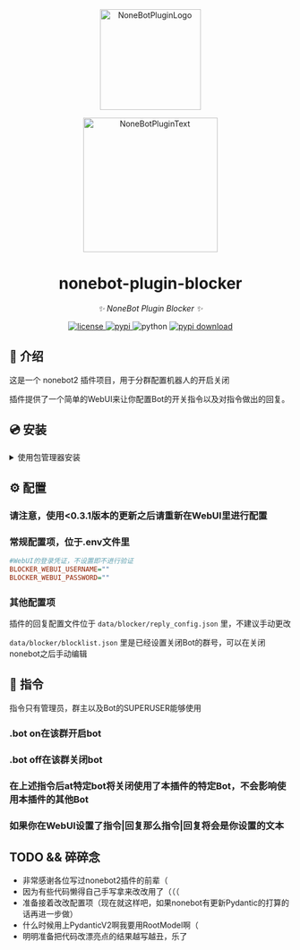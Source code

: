 <div align="center">
  <a href="https://v2.nonebot.dev/store"><img src="https://github.com/A-kirami/nonebot-plugin-template/blob/resources/nbp_logo.png" width="180" height="180" alt="NoneBotPluginLogo"></a>
  <br>
  <p><img src="https://github.com/A-kirami/nonebot-plugin-template/blob/resources/NoneBotPlugin.svg" width="240" alt="NoneBotPluginText"></p>
</div>

<div align="center">

# nonebot-plugin-blocker

_✨ NoneBot Plugin Blocker ✨_


<a href="./LICENSE">
    <img src="https://img.shields.io/github/license/MerCuJerry/nonebot-plugin-blocker.svg" alt="license">
</a>
<a href="https://pypi.python.org/pypi/nonebot-plugin-blocker">
    <img src="https://img.shields.io/pypi/v/nonebot-plugin-blocker.svg" alt="pypi">
</a>
<img src="https://img.shields.io/badge/python-3.8+-blue.svg" alt="python">
<a href="https://pypi.python.org/pypi/nonebot-plugin-blocker" rel="nofollow">
    <img alt="pypi download" src="https://img.shields.io/pypi/dm/nonebot-plugin-blocker" style="max-width: 100%;">
</a>
</div>

## 📖 介绍

这是一个 nonebot2 插件项目，用于分群配置机器人的开启关闭

插件提供了一个简单的WebUI来让你配置Bot的开关指令以及对指令做出的回复。

## 💿 安装
<details>
<summary>使用包管理器安装</summary>
在 nonebot2 项目的插件目录下, 打开命令行, 根据你使用的包管理器, 输入相应的安装命令

<details>
<summary>pip</summary>

    pip install nonebot-plugin-blocker
</details>

打开 nonebot2 项目根目录下的 `pyproject.toml` 文件, 在 `[tool.nonebot]` 部分追加写入

    plugins = ["nonebot-plugin-blocker"]

</details>

## ⚙️ 配置

### 请注意，使用<0.3.1版本的更新之后请重新在WebUI里进行配置

### 常规配置项，位于.env文件里

```ini
#WebUI的登录凭证，不设置即不进行验证
BLOCKER_WEBUI_USERNAME=""
BLOCKER_WEBUI_PASSWORD=""
```

### 其他配置项

插件的回复配置文件位于 `data/blocker/reply_config.json` 里，不建议手动更改

`data/blocker/blocklist.json` 里是已经设置关闭Bot的群号，可以在关闭nonebot之后手动编辑

## 💬 指令

指令只有管理员，群主以及Bot的SUPERUSER能够使用

### .bot on在该群开启bot

### .bot off在该群关闭bot

### 在上述指令后at特定bot将关闭使用了本插件的特定Bot，不会影响使用本插件的其他Bot

### 如果你在WebUI设置了指令|回复那么指令|回复将会是你设置的文本

## TODO && 碎碎念
 * 非常感谢各位写过nonebot2插件的前辈（
 * 因为有些代码懒得自己手写拿来改改用了（（（
 * 准备接着改改配置项（现在就这样吧，如果nonebot有更新Pydantic的打算的话再进一步做）
 * 什么时候用上PydanticV2啊我要用RootModel啊（
 * 明明准备把代码改漂亮点的结果越写越丑，乐了
